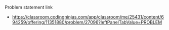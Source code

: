 Problem statement link

- https://classroom.codingninjas.com/app/classroom/me/25431/content/694259/offering/11351880/problem/27096?leftPanelTabValue=PROBLEM
